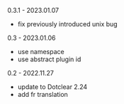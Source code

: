 0.3.1 - 2023.01.07
- fix previously introduced unix bug

0.3 - 2023.01.06
* use namespace
* use abstract plugin id

0.2 - 2022.11.27
* update to Dotclear 2.24
* add fr translation